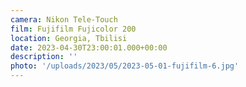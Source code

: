 ```yaml
---
camera: Nikon Tele-Touch
film: Fujifilm Fujicolor 200
location: Georgia, Tbilisi
date: 2023-04-30T23:00:01.000+00:00
description: ''
photo: '/uploads/2023/05/2023-05-01-fujifilm-6.jpg'
---
```

